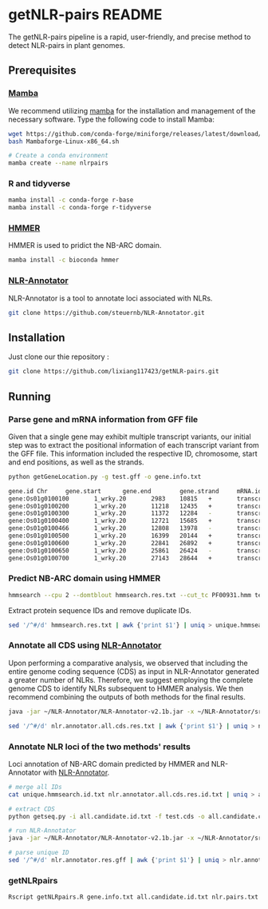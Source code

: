 # getNLR-pairs README

The getNLR-pairs pipeline is a rapid, user-friendly, and precise method to detect NLR-pairs in plant genomes.

## Prerequisites

### [Mamba](https://github.com/mamba-org/mamba)

We recommend utilizing [mamba](https://github.com/conda-forge/miniforge#mambaforge) for the installation and management of the necessary software. Type the following code to install Mamba:

````sh
wget https://github.com/conda-forge/miniforge/releases/latest/download/Mambaforge-Linux-x86_64.sh
bash Mambaforge-Linux-x86_64.sh

# Create a conda environment
mamba create --name nlrpairs
````

### R and tidyverse

````sh
mamba install -c conda-forge r-base
mamba install -c conda-forge r-tidyverse
````

### [HMMER](http://hmmer.org/)

HMMER is used to pridict the NB-ARC domain.

```sh
mamba install -c bioconda hmmer
```

### [NLR-Annotator](https://github.com/steuernb/NLR-Annotator)

NLR-Annotator is a tool to annotate loci associated with NLRs.

```sh
git clone https://github.com/steuernb/NLR-Annotator.git
```

## Installation

Just clone our thie repository :

````sh
git clone https://github.com/lixiang117423/getNLR-pairs.git
````

## Running

### Parse gene and mRNA information from GFF file

Given that a single gene may exhibit multiple transcript variants, our initial step was to extract the positional information of each transcript variant from the GFF file. This information included the respective ID, chromosome, start and end positions, as well as the strands.

````sh
python getGeneLocation.py -g test.gff -o gene.info.txt   
````

````sh
gene.id Chr     gene.start      gene.end        gene.strand     mRNA.id mRNA.start      mRNA.end
gene:Os01g0100100       1_wrky.20       2983    10815   +       transcript:Os01t0100100-01      2983    10815
gene:Os01g0100200       1_wrky.20       11218   12435   +       transcript:Os01t0100200-01      11218   12435
gene:Os01g0100300       1_wrky.20       11372   12284   -       transcript:Os01t0100300-00      11372   12284
gene:Os01g0100400       1_wrky.20       12721   15685   +       transcript:Os01t0100400-01      12721   15685
gene:Os01g0100466       1_wrky.20       12808   13978   -       transcript:Os01t0100466-00      12808   13978
gene:Os01g0100500       1_wrky.20       16399   20144   +       transcript:Os01t0100500-01      16399   20144
gene:Os01g0100600       1_wrky.20       22841   26892   +       transcript:Os01t0100600-01      22841   26892
gene:Os01g0100650       1_wrky.20       25861   26424   -       transcript:Os01t0100650-00      25861   26424
gene:Os01g0100700       1_wrky.20       27143   28644   +       transcript:Os01t0100700-01      27143   28644
````

### Predict NB-ARC domain using HMMER

```sh
hmmsearch --cpu 2 --domtblout hmmsearch.res.txt --cut_tc PF00931.hmm test.pep 
```

Extract protein sequence IDs and remove duplicate IDs.

````sh
sed '/^#/d' hmmsearch.res.txt | awk {'print $1'} | uniq > unique.hmmsearch.id.txt
````

### Annotate all CDS using [NLR-Annotator](https://github.com/steuernb/NLR-Annotator)

Upon performing a comparative analysis, we observed that including the entire genome coding sequence (CDS) as input in NLR-Annotator generated a greater number of NLRs. Therefore, we suggest employing the complete genome CDS to identify NLRs subsequent to HMMER analysis. We then recommend combining the outputs of both methods for the final results.

```sh
java -jar ~/NLR-Annotator/NLR-Annotator-v2.1b.jar -x ~/NLR-Annotator/src/mot.txt -y ~/NLR-Annotator/src/store.txt -i test.cds -g nlr.annotator.all.cds.res.txt -t 50

sed '/^#/d' nlr.annotator.all.cds.res.txt | awk {'print $1'} | uniq > nlr.annotator.all.cds.res.id.txt 
```



### Annotate NLR loci  of the two methods' results

Loci annotation of NB-ARC domain predicted by HMMER and  NLR-Annotator with [NLR-Annotator](https://github.com/steuernb/NLR-Annotator).

````sh
# merge all IDs
cat unique.hmmsearch.id.txt nlr.annotator.all.cds.res.id.txt | uniq > all.candidate.id.txt

# extract CDS
python getseq.py -i all.candidate.id.txt -f test.cds -o all.candidate.cds.fa

# run NLR-Annotator
java -jar ~/NLR-Annotator/NLR-Annotator-v2.1b.jar -x ~/NLR-Annotator/src/mot.txt -y ~/NLR-Annotator/src/store.txt -i all.candidate.cds.fa -g nlr.annotator.res.gff -t 10

# parse unique ID
sed '/^#/d' nlr.annotator.res.gff | awk {'print $1'} | uniq > nlr.annotator.res.id.txt       
````

### getNLRpairs

```sh
Rscript getNLRpairs.R gene.info.txt all.candidate.id.txt nlr.pairs.txt
```













